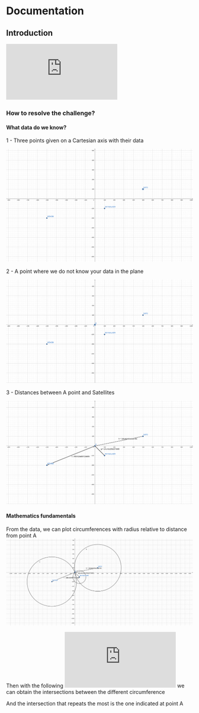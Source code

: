 # Documentation

## Introduction
  ![Read Quasar Fire Challenge](https://github.com/franciscoruizar/quasar-fire/blob/main/docs/challenge.pdf)
  
### How to resolve the challenge?

#### What data do we know?


1 - Three points given on a Cartesian axis with their data

![Sattelites Image](https://github.com/franciscoruizar/quasar-fire/blob/main/docs/satellites.png)

2 - A point where we do not know your data in the plane

![Sattelites and enemy Image](https://github.com/franciscoruizar/quasar-fire/blob/main/docs/satellites-with-enemy.png)

3 - Distances between A point and Satellites

![Sattelites and enemy Image](https://github.com/franciscoruizar/quasar-fire/blob/main/docs/satellites-with-enemy-distances.png)


#### Mathematics fundamentals

From the data, we can plot circumferences with radius relative to distance from point A
![Sattelites and enemy Image](https://github.com/franciscoruizar/quasar-fire/blob/main/docs/satellites-with-enemy-distances-circles.png)


Then with the following ![formula](https://github.com/franciscoruizar/quasar-fire/blob/main/docs/mathematics-considerations.md) we can obtain the intersections between the different circumference

And the intersection that repeats the most is the one indicated at point A
